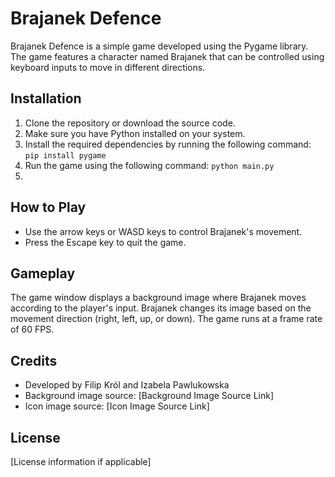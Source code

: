 # Brajanek Defence

Brajanek Defence is a simple game developed using the Pygame library. The game features a character named Brajanek that can be controlled using keyboard inputs to move in different directions.

## Installation

1. Clone the repository or download the source code.
2. Make sure you have Python installed on your system.
3. Install the required dependencies by running the following command:
```pip install pygame```
4. Run the game using the following command:
```python main.py```
5. 
## How to Play

- Use the arrow keys or WASD keys to control Brajanek's movement.
- Press the Escape key to quit the game.

## Gameplay

The game window displays a background image where Brajanek moves according to the player's input. Brajanek changes its image based on the movement direction (right, left, up, or down). The game runs at a frame rate of 60 FPS.

## Credits

- Developed by Filip Król and Izabela Pawlukowska
- Background image source: [Background Image Source Link]
- Icon image source: [Icon Image Source Link]

## License

[License information if applicable]
